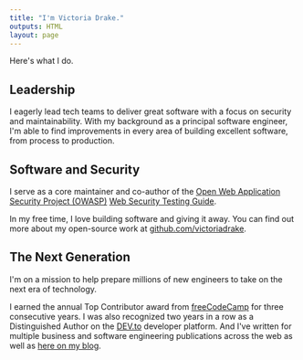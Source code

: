 ```yaml
---
title: "I'm Victoria Drake."
outputs: HTML
layout: page
---
```


Here's what I do.

## Leadership

I eagerly lead tech teams to deliver great software with a focus on security and maintainability. With my background as a principal software engineer, I'm able to find improvements in every area of building excellent software, from process to production.

## Software and Security

I serve as a core maintainer and co-author of the [Open Web Application Security Project (OWASP)](https://owasp.org/) [Web Security Testing Guide](https://github.com/OWASP/wstg).

In my free time, I love building software and giving it away. You can find out more about my open-source work at [github.com/victoriadrake](https://github.com/victoriadrake).

## The Next Generation

I'm on a mission to help prepare millions of new engineers to take on the next era of technology.

I earned the annual Top Contributor award from [freeCodeCamp](https://www.freecodecamp.org/) for three consecutive years. I was also recognized two years in a row as a Distinguished Author on the [DEV.to](https://dev.to/victoria) developer platform. And I've written for multiple business and software engineering publications across the web as well as [here on my blog](/blog).
